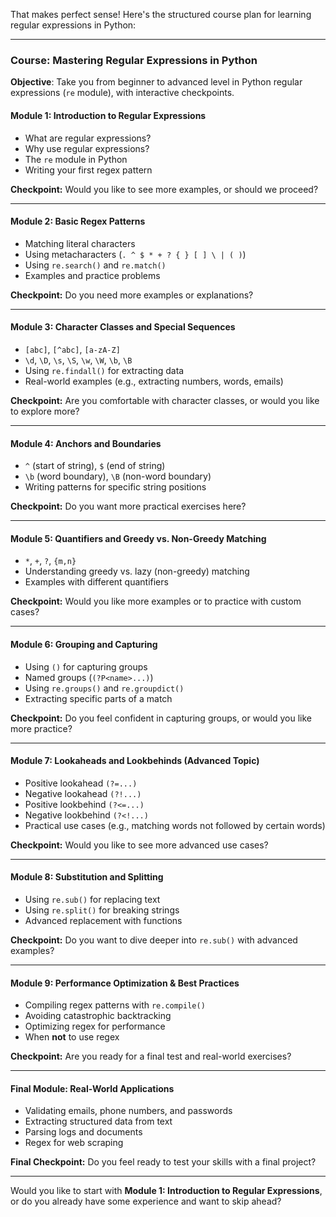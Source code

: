 That makes perfect sense! Here's the structured course plan for learning regular expressions in Python:

---

### **Course: Mastering Regular Expressions in Python**
**Objective**: Take you from beginner to advanced level in Python regular expressions (`re` module), with interactive checkpoints.

#### **Module 1: Introduction to Regular Expressions**
- What are regular expressions?
- Why use regular expressions?
- The `re` module in Python
- Writing your first regex pattern

**Checkpoint:** Would you like to see more examples, or should we proceed?

---

#### **Module 2: Basic Regex Patterns**
- Matching literal characters
- Using metacharacters (`. ^ $ * + ? { } [ ] \ | ( )`)
- Using `re.search()` and `re.match()`
- Examples and practice problems

**Checkpoint:** Do you need more examples or explanations?

---

#### **Module 3: Character Classes and Special Sequences**
- `[abc]`, `[^abc]`, `[a-zA-Z]`
- `\d`, `\D`, `\s`, `\S`, `\w`, `\W`, `\b`, `\B`
- Using `re.findall()` for extracting data
- Real-world examples (e.g., extracting numbers, words, emails)

**Checkpoint:** Are you comfortable with character classes, or would you like to explore more?

---

#### **Module 4: Anchors and Boundaries**
- `^` (start of string), `$` (end of string)
- `\b` (word boundary), `\B` (non-word boundary)
- Writing patterns for specific string positions

**Checkpoint:** Do you want more practical exercises here?

---

#### **Module 5: Quantifiers and Greedy vs. Non-Greedy Matching**
- `*`, `+`, `?`, `{m,n}`
- Understanding greedy vs. lazy (non-greedy) matching
- Examples with different quantifiers

**Checkpoint:** Would you like more examples or to practice with custom cases?

---

#### **Module 6: Grouping and Capturing**
- Using `()` for capturing groups
- Named groups (`(?P<name>...)`)
- Using `re.groups()` and `re.groupdict()`
- Extracting specific parts of a match

**Checkpoint:** Do you feel confident in capturing groups, or would you like more practice?

---

#### **Module 7: Lookaheads and Lookbehinds (Advanced Topic)**
- Positive lookahead `(?=...)`
- Negative lookahead `(?!...)`
- Positive lookbehind `(?<=...)`
- Negative lookbehind `(?<!...)`
- Practical use cases (e.g., matching words not followed by certain words)

**Checkpoint:** Would you like to see more advanced use cases?

---

#### **Module 8: Substitution and Splitting**
- Using `re.sub()` for replacing text
- Using `re.split()` for breaking strings
- Advanced replacement with functions

**Checkpoint:** Do you want to dive deeper into `re.sub()` with advanced examples?

---

#### **Module 9: Performance Optimization & Best Practices**
- Compiling regex patterns with `re.compile()`
- Avoiding catastrophic backtracking
- Optimizing regex for performance
- When **not** to use regex

**Checkpoint:** Are you ready for a final test and real-world exercises?

---

#### **Final Module: Real-World Applications**
- Validating emails, phone numbers, and passwords
- Extracting structured data from text
- Parsing logs and documents
- Regex for web scraping

**Final Checkpoint:** Do you feel ready to test your skills with a final project?

---

Would you like to start with **Module 1: Introduction to Regular Expressions**, or do you already have some experience and want to skip ahead?